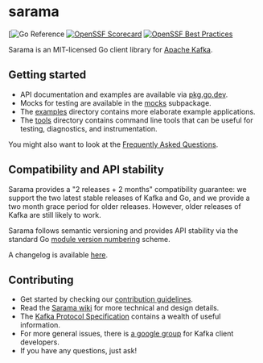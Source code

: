 # sarama

[![Go Reference](https://pkg.go.dev/badge/github.com/kcore-io/sarama)
[![OpenSSF Scorecard](https://api.securityscorecards.dev/projects/github.com/kcore-io/sarama/badge?style=flat)](https://securityscorecards.dev/viewer/?uri=github.com/IBM/sarama)
[![OpenSSF Best Practices](https://www.bestpractices.dev/projects/7996/badge)](https://www.bestpractices.dev/projects/7996)

Sarama is an MIT-licensed Go client library for [Apache Kafka](https://kafka.apache.org/).

## Getting started

- API documentation and examples are available via [pkg.go.dev](https://pkg.go.dev/github.com/kcore-io/sarama).
- Mocks for testing are available in the [mocks](./mocks) subpackage.
- The [examples](./examples) directory contains more elaborate example applications.
- The [tools](./tools) directory contains command line tools that can be useful for testing, diagnostics, and instrumentation.

You might also want to look at the [Frequently Asked Questions](https://github.com/kcore-io/sarama/wiki/Frequently-Asked-Questions).

## Compatibility and API stability

Sarama provides a "2 releases + 2 months" compatibility guarantee: we support
the two latest stable releases of Kafka and Go, and we provide a two month
grace period for older releases. However, older releases of Kafka are still likely to work.

Sarama follows semantic versioning and provides API stability via the standard Go
[module version numbering](https://go.dev/doc/modules/version-numbers) scheme.

A changelog is available [here](CHANGELOG.md).

## Contributing

- Get started by checking our [contribution guidelines](https://github.com/kcore-io/sarama/blob/main/CONTRIBUTING.md).
- Read the [Sarama wiki](https://github.com/kcore-io/sarama/wiki) for more technical and design details.
- The [Kafka Protocol Specification](https://cwiki.apache.org/confluence/display/KAFKA/A+Guide+To+The+Kafka+Protocol) contains a wealth of useful information.
- For more general issues, there is [a google group](https://groups.google.com/forum/#!forum/kafka-clients) for Kafka client developers.
- If you have any questions, just ask!
